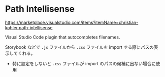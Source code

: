 # Path Intellisense

<https://marketplace.visualstudio.com/items?itemName=christian-kohler.path-intellisense>

Visual Studio Code plugin that autocompletes filenames.

Storybook などで `.js` ファイルから `.css` ファイルを import する際にパスの表示してくれる。

- 特に設定をしないと `.css` ファイルが import のパスの候補に出ない場合に使用
